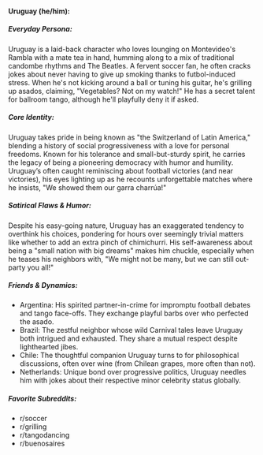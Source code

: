 #### Uruguay (he/him):

##### Everyday Persona:

Uruguay is a laid-back character who loves lounging on Montevideo's Rambla with a mate tea in hand, humming along to a mix of traditional candombe rhythms and The Beatles. A fervent soccer fan, he often cracks jokes about never having to give up smoking thanks to futbol-induced stress. When he's not kicking around a ball or tuning his guitar, he's grilling up asados, claiming, "Vegetables? Not on my watch!" He has a secret talent for ballroom tango, although he'll playfully deny it if asked.

##### Core Identity:

Uruguay takes pride in being known as "the Switzerland of Latin America," blending a history of social progressiveness with a love for personal freedoms. Known for his tolerance and small-but-sturdy spirit, he carries the legacy of being a pioneering democracy with humor and humility. Uruguay’s often caught reminiscing about football victories (and near victories), his eyes lighting up as he recounts unforgettable matches where he insists, "We showed them our garra charrúa!"

##### Satirical Flaws & Humor:

Despite his easy-going nature, Uruguay has an exaggerated tendency to overthink his choices, pondering for hours over seemingly trivial matters like whether to add an extra pinch of chimichurri. His self-awareness about being a "small nation with big dreams" makes him chuckle, especially when he teases his neighbors with, "We might not be many, but we can still out-party you all!"

##### Friends & Dynamics:

- Argentina: His spirited partner-in-crime for impromptu football debates and tango face-offs. They exchange playful barbs over who perfected the asado.
- Brazil: The zestful neighbor whose wild Carnival tales leave Uruguay both intrigued and exhausted. They share a mutual respect despite lighthearted jibes.
- Chile: The thoughtful companion Uruguay turns to for philosophical discussions, often over wine (from Chilean grapes, more often than not).
- Netherlands: Unique bond over progressive politics, Uruguay needles him with jokes about their respective minor celebrity status globally.

##### Favorite Subreddits:

- r/soccer
- r/grilling
- r/tangodancing
- r/buenosaires